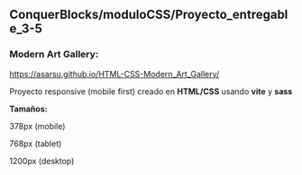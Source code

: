 ## ConquerBlocks/moduloCSS/Proyecto_entregable_3-5

### Modern Art Gallery:
 https://asarsu.github.io/HTML-CSS-Modern_Art_Gallery/

Proyecto responsive (mobile first) creado en **HTML/CSS** usando **vite** y **sass**

**Tamaños:** 

378px (mobile)

768px (tablet)

1200px (desktop)


